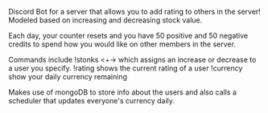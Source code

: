 Discord Bot for a server that allows you to add rating to others in the server! Modeled based on increasing and decreasing stock value.

Each day, your counter resets and you have 50 positive and 50 negative credits
to spend how you would like on other members in the server.

Commands include
!stonks <user> <+-><nubmer> which assigns an increase or decrease to a user you specify.
!rating <user> shows the current rating of a user
!currency show your daily currency remaining

Makes use of mongoDB to store info about the users and also calls a scheduler that updates everyone's currency daily.
